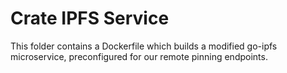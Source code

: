 # Crate IPFS Service

This folder contains a Dockerfile which builds a modified go-ipfs microservice, preconfigured for our remote pinning endpoints.